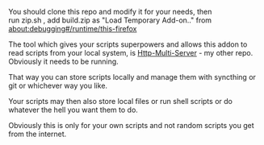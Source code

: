 You should clone this repo and modify it for your needs, then  
run zip.sh , add build.zip as "Load Temporary Add-on.."  from  
[about:debugging#/runtime/this-firefox](about:debugging#/runtime/this-firefox)

The tool which gives your scripts superpowers and allows this addon to read scripts from your local system, is [Http-Multi-Server](https://github.com/lukakostic/http-multi-server/tree/master) - my other repo.  
Obviously it needs to be running.  
  
That way you can store scripts locally and manage them with syncthing or git or whichever way you like.  
  
Your scripts may then also store local files or run shell scripts or do whatever the hell you want them to do.  
  
Obviously this is only for your own scripts and not random scripts you get from the internet.  